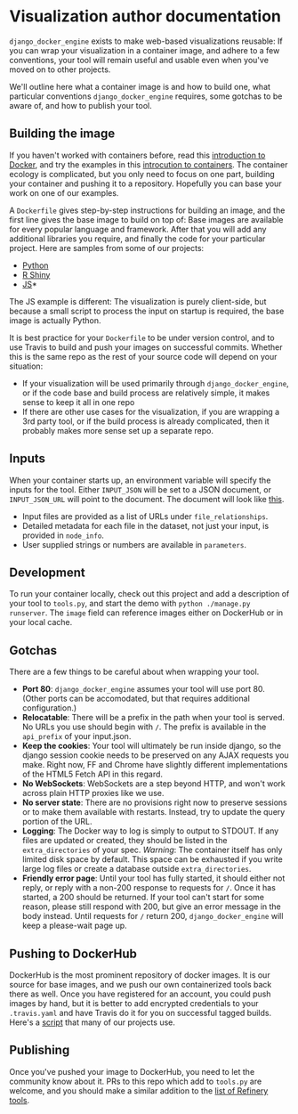 # Visualization author documentation

`django_docker_engine` exists to make web-based visualizations reusable:
If you can wrap your visualization in a container image, and adhere to a few
conventions, your tool will remain useful and usable even when you've moved
on to other projects.

We'll outline here what a container image is and how to build one, what
particular conventions `django_docker_engine` requires, some gotchas to be aware
of, and how to publish your tool.

## Building the image

If you haven't worked with containers before, read this
[introduction to Docker](https://docs.docker.com/get-started/), and try the
examples in this [introcution to containers](https://docs.docker.com/get-started/part2/).
The container ecology is complicated, but you only need to focus on one part,
building your container and pushing it to a repository.
Hopefully you can base your work on one of our examples.

A `Dockerfile` gives step-by-step instructions for building an image, and
the first line gives the base image to build on top of: Base images are available
for every popular language and framework. After that you will add any additional
libraries you require, and finally the code for your particular project.
Here are samples from some of our projects:

- [Python](https://github.com/refinery-platform/heatmap-scatter-dash/blob/master/context/Dockerfile)
- [R Shiny](https://github.com/refinery-platform/intervene-refinery-docker/blob/master/context/Dockerfile)
- [JS](https://github.com/refinery-platform/lineup-refinery-docker/blob/master/context/Dockerfile)*

The JS example is different: The visualization is purely client-side, but because a
small script to process the input on startup is required, the base image is
actually Python.

It is best practice for your `Dockerfile` to be under version control, and to use
Travis to build and push your images on successful commits. Whether this is the same
repo as the rest of your source code will depend on your situation:
- If your visualization will be used primarily through `django_docker_engine`,
or if the code base and build process are relatively simple, it makes sense to
keep it all in one repo
- If there are other use cases for the visualization, if you are wrapping a
3rd party tool, or if the build process is already complicated, then it probably
makes more sense set up a separate repo.

## Inputs

When your container starts up, an environment variable will specify the inputs
for the tool. Either `INPUT_JSON` will be set to a JSON document,
or `INPUT_JSON_URL` will point to the document.
The document will look like [this](https://github.com/refinery-platform/docker_igv_js/blob/master/input_fixtures/good/input.json).
- Input files are provided as a list of URLs under `file_relationships`.
- Detailed metadata for each file in the dataset, not just your input, is provided
in `node_info`.
- User supplied strings or numbers are available in `parameters`.

## Development

To run your container locally, check out this project and add a description of your
tool to `tools.py`, and start the demo with `python ./manage.py runserver`.
The `image` field can reference images either on DockerHub or in your local cache.

## Gotchas

There are a few things to be careful about when wrapping your tool.

- **Port 80**: `django_docker_engine` assumes your tool will use port 80. 
(Other ports can be accomodated, but that requires additional configuration.)
- **Relocatable**: There will be a prefix in the path when your tool is served.
No URLs you use should begin with `/`. The prefix is available in the
`api_prefix` of your input.json.
- **Keep the cookies**: Your tool will ultimately be run inside django, so the django
session cookie needs to be preserved on any AJAX requests you make. Right now,
FF and Chrome have slightly different implementations of the HTML5 Fetch API
in this regard.
- **No WebSockets**: WebSockets are a step beyond HTTP, and won't work across plain
HTTP proxies like we use.
- **No server state**: There are no provisions right
now to preserve sessions or to make them available with restarts. Instead, try
to update the query portion of the URL.
- **Logging**: The Docker way to log is simply to output to STDOUT. If any files
are updated or created, they should be listed in the `extra_directories` of your spec.
*Warning*: The container itself has only limited disk space by default.
This space can be exhausted if you write large log files or create a database
outside `extra_directories`.
- **Friendly error page**: Until your tool has fully started, it should either
not reply, or reply with a non-200 response to requests for `/`. Once it has
started, a 200 should be returned. If your tool can't start for some reason,
please still respond with 200, but give an error message in the body instead.
Until requests for `/` return 200, `django_docker_engine` will keep a
please-wait page up.

## Pushing to DockerHub

DockerHub is the most prominent repository of docker images. It is our source
for base images, and we push our own containerized tools back there as well. Once
you have registered for an account, you could push images by hand, but it is better
to add encrypted credentials to your `.travis.yaml` and have Travis do it for you
on successful tagged builds. Here's a [script](https://github.com/refinery-platform/intervene-refinery-docker/blob/master/after_success.sh)
that many of our projects use.

## Publishing

Once you've pushed your image to DockerHub, you need to let the community know about it.
PRs to this repo which add to `tools.py` are welcome, and you should make a similar
addition to the [list of Refinery tools](https://github.com/refinery-platform/visualization-tools/tree/master/tool-annotations).